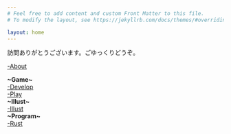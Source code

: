 ```yaml
---
# Feel free to add content and custom Front Matter to this file.
# To modify the layout, see https://jekyllrb.com/docs/themes/#overriding-theme-defaults

layout: home
---
```


訪問ありがとうございます。ごゆっくりどうぞ。
  
[-About][About]  

**~Game~**  
[-Develop][Game-Dev]  
[-Play][Game-Play]  
**~Illust~**  
[-Illust][Illust]  
**~Program~**  
[-Rust][Rust]  


[About]: https://ypshion.github.io/about/
[Game-Dev]: https://ypshion.github.io/game-dev/
[Game-Play]: https://ypshion.github.io/game-play/
[Illust]: https://ypshion.github.io/illust/
[Rust]: https://ypshion.github.io/rust/
